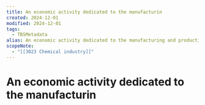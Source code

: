 ```yaml
---
title: An economic activity dedicated to the manufacturin
created: 2024-12-01
modified: 2024-12-01
tags:
  - TBSMetadata
alias: An economic activity dedicated to the manufacturing and production of chemicals, petrochemicals, agrochemicals, pharmaceuticals, polymers, paints, etc.
scopeNote:
  - "[[3023 Chemical industry]]"
---
```

# An economic activity dedicated to the manufacturin
